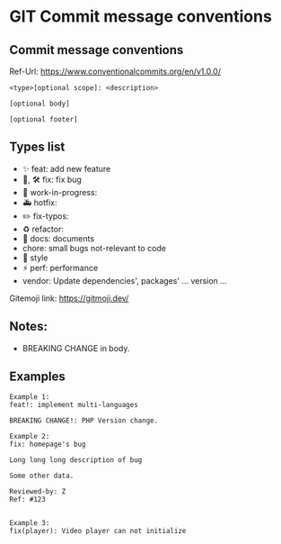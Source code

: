 # GIT Commit message conventions


## Commit message conventions
Ref-Url: https://www.conventionalcommits.org/en/v1.0.0/
```
<type>[optional scope]: <description>

[optional body]

[optional footer]
```

<!--more-->

## Types list
- ✨ feat: add new feature
- 🐛, 🛠️ fix: fix bug
- 🚧 work-in-progress: 
- 🚑️ hotfix: 
- ✏️ fix-typos: 
- ♻️ refactor: 
- 📝 docs: documents
- chore: small bugs not-relevant to code
- 🎨 style
- ⚡️ perf: performance
- vendor: Update dependencies', packages' ... version
...

Gitemoji link: https://gitmoji.dev/

## Notes:
- BREAKING CHANGE in body.

## Examples
```
Example 1:
feat!: implement multi-languages

BREAKING CHANGE!: PHP Version change.

Example 2:
fix: homepage's bug 

Long long long description of bug 

Some other data.

Reviewed-by: Z
Ref: #123


Example 3:
fix(player): Video player can not initialize
```

